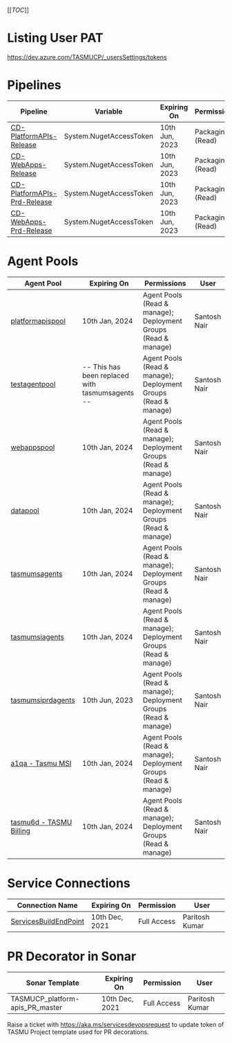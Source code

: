 [[_TOC_]]
# Listing User PAT
https://dev.azure.com/TASMUCP/_usersSettings/tokens

# Pipelines

| Pipeline | Variable | Expiring On | Permissions |User|
|--|--|--|--|--|
|[CD-PlatformAPIs-Release](https://dev.azure.com/TASMUCP/TASMU%20Central%20Platform/_build?definitionId=141)|System.NugetAccessToken|10th Jun, 2023|Packaging (Read)| Santosh Nair |
|[CD-WebApps-Release](https://dev.azure.com/TASMUCP/TASMU%20Central%20Platform/_build?definitionId=130)|System.NugetAccessToken|10th Jun, 2023|Packaging (Read)| Santosh Nair |
|[CD-PlatformAPIs-Prd-Release](https://dev.azure.com/TASMUCP/TASMU%20Central%20Platform/_build?definitionId=1021)|System.NugetAccessToken|10th Jun, 2023|Packaging (Read)| Santosh Nair |
|[CD-WebApps-Prd-Release](https://dev.azure.com/TASMUCP/TASMU%20Central%20Platform/_build?definitionId=1020)|System.NugetAccessToken|10th Jun, 2023|Packaging (Read)| Santosh Nair |


# Agent Pools

|Agent Pool| Expiring On  | Permissions | User  |
|--|--|--|--|
|[platformapispool](https://dev.azure.com/TASMUCP/TASMU%20Central%20Platform/_settings/agentqueues?queueId=112&view=jobs)| 10th Jan, 2024 | Agent Pools (Read & manage); Deployment Groups (Read & manage)| Santosh Nair |
|[testagentpool](https://dev.azure.com/TASMUCP/TASMU%20Central%20Platform/_settings/agentqueues?queueId=50&view=agents)| -- This has been replaced with tasmumsagents -- |Agent Pools (Read & manage); Deployment Groups (Read & manage)| Santosh Nair |
|[webappspool](https://dev.azure.com/TASMUCP/TASMU%20Central%20Platform/_settings/agentqueues?queueId=111&view=agents)| 10th Jan, 2024 |Agent Pools (Read & manage); Deployment Groups (Read & manage)| Santosh Nair |
|[datapool](https://dev.azure.com/TASMUCP/TASMU%20Central%20Platform/_settings/agentqueues?queueId=113&view=agents)| 10th Jan, 2024 |Agent Pools (Read & manage); Deployment Groups (Read & manage)| Santosh Nair |
|[tasmumsagents](https://dev.azure.com/TASMUCP/TASMU%20Central%20Platform/_settings/agentqueues?queueId=11&view=agents)| 10th Jan, 2024 |Agent Pools (Read & manage); Deployment Groups (Read & manage)| Santosh Nair |
|[tasmumsiagents](https://dev.azure.com/TASMUCP/TASMU%20Central%20Platform/_settings/agentqueues?queueId=217&view=agents)| 10th Jan, 2024 |Agent Pools (Read & manage); Deployment Groups (Read & manage)| Santosh Nair |
|[tasmumsiprdagents](https://dev.azure.com/TASMUCP/TASMU%20Central%20Platform/_settings/agentqueues?queueId=154&view=agents)| 10th Jun, 2023 |Agent Pools (Read & manage); Deployment Groups (Read & manage)| Santosh Nair |
|[a1qa - Tasmu MSI](https://dev.azure.com/TASMUCP/TASMU%20MSI/_settings/agentqueues?queueId=156&view=agents)| 10th Jan, 2024 |Agent Pools (Read & manage); Deployment Groups (Read & manage)| Santosh Nair |
|[tasmu6d - TASMU Billing](https://dev.azure.com/TASMUCP/TASMU%20Billing/_settings/agentqueues?queueId=152&view=agents)| 10th Jan, 2024 |Agent Pools (Read & manage); Deployment Groups (Read & manage)| Santosh Nair |

# Service Connections
|Connection Name| Expiring On | Permission | User |
|--|--|--|--|
|[ServicesBuildEndPoint](https://dev.azure.com/TASMUCP/TASMU%20Central%20Platform/_settings/adminservices?resourceId=faa0de55-176a-4f89-b775-5e7d1528be93)| 10th Dec, 2021 |Full Access| Paritosh Kumar |

# PR Decorator in Sonar
|Sonar Template| Expiring On | Permission | User |
|--|--|--|--|
| TASMUCP_platform-apis_PR_master | 10th Dec, 2021 | Full Access| Paritosh Kumar |

Raise a ticket with https://aka.ms/servicesdevopsrequest to update token of TASMU Project template used for PR decorations.




